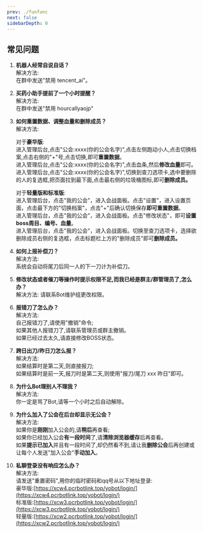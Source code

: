 ```yaml
---
prev: ./funfunc
next: false
sidebarDepth: 0
---
```

## 常见问题
1. <b>机器人经常自说自话？</b>  
   解决方法:  
   在群中发送"禁用 tencent_ai"。

2. <b>买药小助手提前了一个小时提醒？</b>  
   解决方法:  
   在群中发送"禁用 hourcallyaojp"

3. <b>如何重置数据、调整血量和删除成员？</b>   
   解决方法:
     
   对于<b>豪华版</B>:    
   进入管理后台,点击"公会:xxxx(你的公会名字)",点击左侧跑动小人,点击切换档案,点击右侧的"+"号,点击切换,即可<b>重置数据</b>。   
   进入管理后台,点击"公会:xxxx(你的公会名字)",点击血条,然后<b>修改血量</B>即可。  
   进入管理后台,点击"公会:xxxx(你的公会名字)",切换到查刀选项卡,选中要删除的人的复选框,把页面拉到最下面,点击最右侧的垃圾桶图标,即可<b>删除成员。</b>

   对于<b>轻量版和标准版</b>:  
   进入管理后台，点击"我的公会"，进入会战面板。点击"设置"，进入设置页面，点击最下方的"切换档案"，点击"+"后确认切换保存<b>即可重置数据</b>。<br>进入管理后台，点击"我的公会"，进入会战面板。点击"修改状态"，即可<b>设置boss周目、编号、血量</b>。<br>进入管理后台，点击"我的公会"，进入会战面板。切换至查刀选项卡，选择欲删除成员右侧的复选框，点击标题栏上方的"删除成员"即可<b>删除成员。</b>


4. <b>如何上报补偿刀？</b>  
   解决方法:  
   系统会自动将尾刀后同一人的下一刀计为补偿刀。

5. <b>修改状态或者催刀等操作时提示权限不足,而我已经是群主/群管理员了,怎么办？</b>    
   解决方法:
   请联系Bot维护组更改权限。

6. <b>报错刀了怎么办？</b>  
   解决方法:  
   自己报错刀了,请使用"撤销"命令;  
   如果其他人报错刀了,请联系管理员或群主撤销。  
   如果已经过去太久,请直接修改BOSS状态。

7. <b>跨日出刀/昨日刀怎么报？</b>  
   解决方法:  
   如果结算时是第二天,则直接报刀;  
   如果结算时是前一天,报刀时是第二天,则使用"报刀/尾刀 xxx 昨日"即可。

8. <b>为什么Bot理别人不理我？</b>  
   解决方法:  
   你一定是骂了Bot,请等一个小时之后自动解除。

9. <b>为什么加入了公会在后台却显示无公会？</b>  
   解决方法:  
   如果你是<B>刚刚</b>加入公会的,请<b>稍后</b>再查看;  
   如果你已经加入公会<b>有一段时间</b>了,请<b>清除浏览器缓存</b>后再查看。  
   如果<b>提示已加入</B>并且有一段时间了,却仍然看不到,请让我<b>删除公会</b>后再创建或让每个人发送"加入公会"<b>手动加入</B>。  

10. <b>私聊登录没有响应怎么办？</b>  
    解决方法:  
    请发送"重置密码",用你的临时密码和qq号从以下地址登录:  
    豪华版:[https://xcw4.pcrbotlink.top/yobot/login/](https://xcw4.pcrbotlink.top/yobot/login/)    
    标准版:[https://xcw3.pcrbotlink.top/yobot/login/](https://xcw3.pcrbotlink.top/yobot/login/)   
    轻量版:[https://xcw2.pcrbotlink.top/yobot/login/](https://xcw2.pcrbotlink.top/yobot/login/)   

